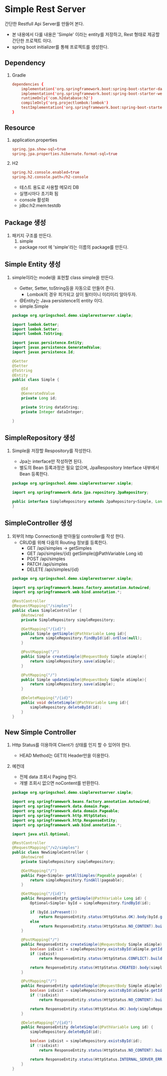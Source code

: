 # Simple Rest Server
간단한 Restfull Api Server를 만들어 본다.
- 본 내용에서 다룰 내용은 'Simple' 이라는 entity를 저장하고, Rest 형태로 제공할 간단한 프로젝트 이다.
- spring boot initializer를 통해 프로젝트를 생성한다.


## Dependency
1. Gradle
    ~~~conf
    dependencies {
        implementation('org.springframework.boot:spring-boot-starter-data-jpa')
        implementation('org.springframework.boot:spring-boot-starter-web')
        runtimeOnly('com.h2database:h2')
        compileOnly('org.projectlombok:lombok')
        testImplementation('org.springframework.boot:spring-boot-starter-test')
    }
    ~~~

## Resource
1. application.properties
    ~~~conf
    spring.jpa.show-sql=true
    spring.jpa.properties.hibernate.format-sql=true
    ~~~

2. H2
    ~~~conf
    spring.h2.console.enabled=true
    spring.h2.console.path=/h2-console
    ~~~

    - 테스트 용도로 사용할 메모리 DB
    - 실행시마다 초기화 됨
    - console 활성화
    - jdbc:h2:mem:testdb
## Package 생성
1. 패키지 구조를 만든다.
    1. simple
    - package root 에 'simple'라는 이름의 package를 만든다.

## Simple Entity 생성
1.  simple이라는 model을 표현할 class simple을 만든다.
    - Getter, Setter, toString등을 자동으로 만들어 준다.
        - Lombok의 경우 피가되고 살이 될터이니 미리미리 알아두자.
    - @Entity는 Java persistence의 entity 이다.
    - simple.Simple

    ~~~java
    package org.springschool.demo.simplerestserver.simple;

    import lombok.Getter;
    import lombok.Setter;
    import lombok.ToString;

    import javax.persistence.Entity;
    import javax.persistence.GeneratedValue;
    import javax.persistence.Id;

    @Getter
    @Setter
    @ToString
    @Entity
    public class Simple {

        @Id
        @GeneratedValue
        private Long id;

        private String dataString;
        private Integer dataInteger;

    }
    ~~~

## SimpleRepository 생성
1. Simple을 저장할 Respository를 작성한다.
    - Jpa는 interface만 작성하면 된다.
    - 별도의 Bean 등록과정은 필요 없으며, JpaRespository Interface 내부에서 Bean 등록한다.

    ~~~java
    package org.springschool.demo.simplerestserver.simple;

    import org.springframework.data.jpa.repository.JpaRepository;

    public interface SimpleRepository extends JpaRepository<Simple, Long> {
    }   
    ~~~

## SimpleController 생성
1. 외부의 http Connection을 받아들일 controller를 작성 한다.
    - CRUD를 위해 다음의 Routing 정보를 등록한다.
        - GET /api/simples -> getSimples
        - GET /api/simples/{id} getSimple(@PathVariable Long id)
        - POST /api/simples
        - PATCH /api/simples
        - DELETE /api/simples/{id}
    ~~~java
    package org.springschool.demo.simplerestserver.simple;

    import org.springframework.beans.factory.annotation.Autowired;
    import org.springframework.web.bind.annotation.*;

    @RestController
    @RequestMapping("/simples")
    public class SimpleController {
        @Autowired
        private SimpleRepository simpleRepository;

        @GetMapping("/{id}")
        public Simple getSimple(@PathVariable Long id){
            return simpleRepository.findById(id).orElse(null);
        }

        @PostMapping("/")
        public Simple createSimple(@RequestBody Simple aSimple){
            return simpleRepository.save(aSimple);
        }

        @PutMapping("/")
        public Simple updateSimple(@RequestBody Simple aSimple){
            return simpleRepository.save(aSimple);
        }

        @DeleteMapping("/{id}")
        public void deleteSimple(@PathVariable Long id){
            simpleRepository.deleteById(id);
        }
    }
    ~~~

## New Simple Controller
1. Http Status를 이용하여 Client가 상태를 인지 할 수 있어야 한다.
    - HEAD Method는 GET의 Header만을 이용한다.
2. 예컨데
    - 전체 data 조회시 Paging 한다.
    - 개별 조회시 없으면 noContent를 반환한다.


    ~~~java
    package org.springschool.demo.simplerestserver.simple;

    import org.springframework.beans.factory.annotation.Autowired;
    import org.springframework.data.domain.Page;
    import org.springframework.data.domain.Pageable;
    import org.springframework.http.HttpStatus;
    import org.springframework.http.ResponseEntity;
    import org.springframework.web.bind.annotation.*;

    import java.util.Optional;

    @RestController
    @RequestMapping("/v2/simples")
    public class NewSimpleController {
        @Autowired
        private SimpleRepository simpleRepository;

        @GetMapping("/")
        public Page<Simple> getAllSimples(Pageable pageable) {
            return simpleRepository.findAll(pageable);
        }

        @GetMapping("/{id}")
        public ResponseEntity getSimple(@PathVariable Long id) {
            Optional<Simple> byId = simpleRepository.findById(id);

            if (byId.isPresent())
                return ResponseEntity.status(HttpStatus.OK).body(byId.get());
            else
                return ResponseEntity.status(HttpStatus.NO_CONTENT).build();
        }

        @PostMapping("/")
        public ResponseEntity createSimple(@RequestBody Simple aSimple) {
            boolean isExist = simpleRepository.existsById(aSimple.getId());
            if (isExist)
                return ResponseEntity.status(HttpStatus.CONFLICT).build();

            return ResponseEntity.status(HttpStatus.CREATED).body(simpleRepository.save(aSimple));
        }

        @PutMapping("/")
        public ResponseEntity updateSimple(@RequestBody Simple aSimple) {
            boolean isExist = simpleRepository.existsById(aSimple.getId());
            if (!isExist)
                return ResponseEntity.status(HttpStatus.NO_CONTENT).build();

            return ResponseEntity.status(HttpStatus.OK).body(simpleRepository.save(aSimple));
        }

        @DeleteMapping("/{id}")
        public ResponseEntity deleteSimple(@PathVariable Long id) {
            simpleRepository.deleteById(id);

            boolean isExist = simpleRepository.existsById(id);
            if (!isExist)
                return ResponseEntity.status(HttpStatus.NO_CONTENT).build();

            return ResponseEntity.status(HttpStatus.INTERNAL_SERVER_ERROR).build();
        }
    }
    ~~~
